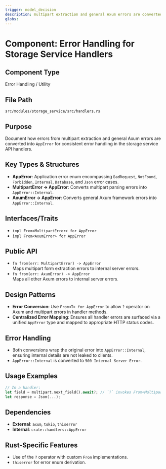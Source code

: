 ```yaml
---
trigger: model_decision
description: multipart extraction and general Axum errors are converted into `AppError` for consistent error handling in the storage service API handlers.
globs: 
---
```

# Component: Error Handling for Storage Service Handlers

## Component Type
Error Handling / Utility

## File Path
`src/modules/storage_service/src/handlers.rs`

## Purpose
Document how errors from multipart extraction and general Axum errors are converted into `AppError` for consistent error handling in the storage service API handlers.

## Key Types & Structures
- **AppError**: Application error enum encompassing `BadRequest`, `NotFound`, `Forbidden`, `Internal`, `Database`, and `Json` error cases.
- **MultipartError → AppError**: Converts multipart parsing errors into `AppError::Internal`.
- **AxumError → AppError**: Converts general Axum framework errors into `AppError::Internal`.

## Interfaces/Traits
- `impl From<MultipartError> for AppError`
- `impl From<AxumError> for AppError`

## Public API
- `fn from(err: MultipartError) -> AppError`  
  Maps multipart form extraction errors to internal server errors.
- `fn from(err: AxumError) -> AppError`  
  Maps all other Axum errors to internal server errors.

## Design Patterns
- **Error Conversion**: Use `From<T> for AppError` to allow `?` operator on Axum and multipart errors in handler methods.
- **Centralized Error Mapping**: Ensures all handler errors are surfaced via a unified `AppError` type and mapped to appropriate HTTP status codes.

## Error Handling
- Both conversions wrap the original error into `AppError::Internal`, ensuring internal details are not leaked to clients.
- `AppError::Internal` is converted to `500 Internal Server Error`.

## Usage Examples
```rust
// In a handler:
let field = multipart.next_field().await?; // `?` invokes From<MultipartError> for AppError
let response = Json(...);
```

## Dependencies
- **External**: `axum`, `tokio`, `thiserror`
- **Internal**: `crate::handlers::AppError`

## Rust-Specific Features
- Use of the `?` operator with custom `From` implementations.
- `thiserror` for error enum derivation.
